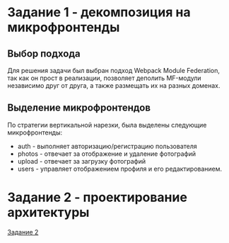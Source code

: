 # Задание 1 - декомпозиция на микрофронтенды

## Выбор подхода

Для решения задачи был выбран подход Webpack Module Federation, так как он прост в реализации, позволяет деполить MF-модули независимо друг от друга, а также размещать их на разных доменах. 

## Выделение микрофронтендов

По стратегии вертикальной нарезки, была выделены следующие микрофронтенды:

- auth - выполняет авторизацию/регистрацию пользователя
- photos - отвечает за отображение и удаление фотографий
- upload - отвечает за загрузку фотографий
- users - управляет отображением профиля и его редактированием.

# Задание 2 - проектирование архитектуры
[Задание 2](https://drive.google.com/file/d/1kbrOtnSIY_o7s_JgY0rioUjph9McBXUD/view)
